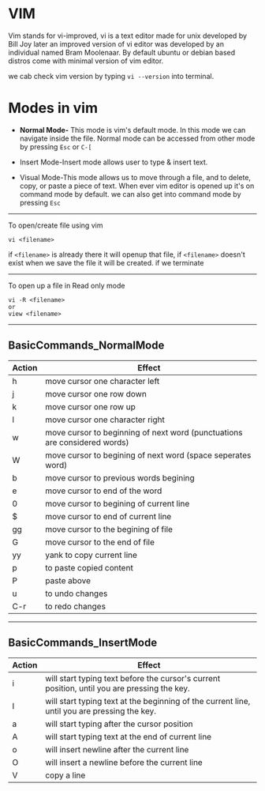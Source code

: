 # VIM

Vim stands for vi-improved, vi is a text editor made for unix developed by Bill Joy later an improved version of vi editor was developed by an individual named Bram Moolenaar. By default ubuntu or debian based distros come with minimal version of vim editor.

we cab check vim version by typing  `vi --version` into terminal.


#  Modes in vim
 - **Normal Mode-** This mode is vim's default mode. In this mode we can navigate inside the file.
 Normal mode can be accessed from other mode by pressing `Esc` or `C-[`

 - Insert Mode-Insert mode allows user to type & insert text.

 - Visual Mode-This mode allows us to move through a file, and to delete, copy, or paste a piece of text. When ever vim editor is opened up it's on command mode by default. we can also get into command mode by pressing  `Esc`

<hr>

To open/create file using vim

```console
vi <filename>
```

if `<filename>` is already there it will openup that file, if `<filename>` doesn't exist when we save the file it will be created. if we terminate 
<hr>

To open up a file in Read only mode

```console
vi -R <filename>
or
view <filename>
```

<hr>

## BasicCommands_NormalMode

| Action | Effect |
| ------------- | ------------- |
| h | move cursor one character left |
| j | move cursor one row down |
| k | move cursor one row up |
| l | move cursor one character right |
| w | move cursor to beginning of next word (punctuations are considered words) |
| W | move cursor to begining of next word (space seperates word) |
| b | move cursor to previous words begining |
| e | move cursor to end of the word |
| 0 | move cursor to begining of current line |
| $ | move cursor to end of current line |
| gg | move cursor to the begining of file |
| G | move cursor to the end of file |
| yy | yank to copy current line |
| p | to paste copied content |
| P | paste above |
| u | to undo changes | 
| C-r| to redo changes |
<hr>

## BasicCommands_InsertMode

| Action | Effect |
| ------------- | ------------- |
| i | will start typing text before the cursor's current position, until you are pressing the <Esc> key. |
| I  |  will start typing text at the beginning of the current line, until you are pressing the <Esc> key. |
| a | will start typing after the cursor position |
| A | will start typing text at the end of current line |
| o | will insert newline after the current line |
| O | will insert a newline before the current line |
| V | copy a line |
